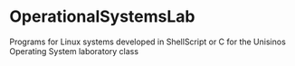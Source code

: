 # OperationalSystemsLab
Programs for Linux systems developed in ShellScript or C for the Unisinos Operating System laboratory class
